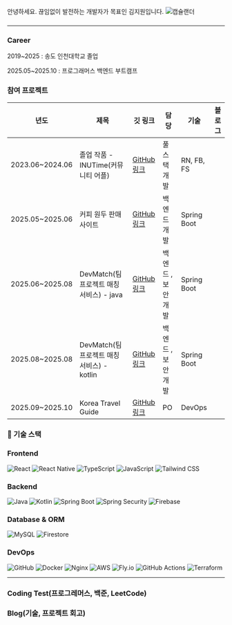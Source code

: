 안녕하세요. 끊임없이 발전하는 개발자가 목표인 김지원입니다. 
![캡슐랜더](https://capsule-render.vercel.app/api?type=waving&color=auto&height=200&section=header&text=JIWONKIM&fontColor=ffffff)
### 

<hr/>

### Career
2019~2025 : 송도 인천대학교 졸업

2025.05~2025.10 : 프로그래머스 백엔드 부트캠프 


### 참여 프로젝트

<table>
  <thead>
    <tr>
      <th>년도</th>
      <th>제목</th>
      <th>깃 링크</th>
      <th>담당</th>
      <th>기술</th>
      <th>블로그</th>
    </tr>
  </thead>
  <tbody>
    <tr>
      <td>2023.06~2024.06</td>
      <td>졸업 작품 - INUTime(커뮤니티 어플)</td>
      <td><a href="https://github.com/JIWONKIMS/INUTime">GitHub 링크</a></td>
      <td>풀스택 개발</td>
      <td>RN, FB, FS</td>
    </tr>
    <tr>
      <td>2025.05~2025.06</td>
      <td>커피 원두 판매 사이트</td>
      <td><a href="https://github.com/JIWONKIMS/NBE6-8-1-Team11">GitHub 링크</a></td>
      <td>백엔드 개발</td>
      <td>Spring Boot</td>
    </tr>
    <tr>
      <td>2025.06~2025.08</td>
      <td>DevMatch(팀 프로젝트 매칭 서비스) - java</td>
      <td><a href="https://github.com/JIWONKIMS/NBE6-8-2-Team08">GitHub 링크</a></td>
      <td>백엔드 , 보안 개발</td>
      <td>Spring Boot</td>
    </tr>
    <tr>
      <td>2025.08~2025.08</td>
      <td>DevMatch(팀 프로젝트 매칭 서비스) - kotlin</td>
      <td><a href="https://github.com/JIWONKIMS/NBE6-8-3-Team8">GitHub 링크</a></td>
      <td>백엔드 , 보안 개발</td>
      <td>Spring Boot</td>
    </tr>
    <tr>
      <td>2025.09~2025.10</td>
      <td>Korea Travel Guide</td>
      <td><a href="https://github.com/YourUsername/ProjectB">GitHub 링크</a></td>
      <td>PO</td>
      <td>DevOps</td>
    </tr>
  </tbody>
</table>

### 🔧 기술 스택

### Frontend
![React](https://img.shields.io/badge/React-61DAFB?style=for-the-badge&logo=react&logoColor=black)
![React Native](https://img.shields.io/badge/React%20Native-61DAFB?style=for-the-badge&logo=react-native&logoColor=black)
![TypeScript](https://img.shields.io/badge/TypeScript-3178C6?style=for-the-badge&logo=typescript&logoColor=white)
![JavaScript](https://img.shields.io/badge/JavaScript-F7DF1E?style=for-the-badge&logo=javascript&logoColor=black)
![Tailwind CSS](https://img.shields.io/badge/Tailwind%20CSS-06B6D4?style=for-the-badge&logo=tailwindcss&logoColor=white)

### Backend
![Java](https://img.shields.io/badge/Java-E35205?style=for-the-badge&logo=java&logoColor=white)
![Kotlin](https://img.shields.io/badge/Kotlin-7F52FF?style=for-the-badge&logo=kotlin&logoColor=white)
![Spring Boot](https://img.shields.io/badge/Spring%20Boot-6DB33F?style=for-the-badge&logo=springboot&logoColor=white)
![Spring Security](https://img.shields.io/badge/Spring%20Security-6DB33F?style=for-the-badge&logo=springsecurity&logoColor=white)
![Firebase](https://img.shields.io/badge/Firebase-FFCA28?style=for-the-badge&logo=firebase&logoColor=black)

### Database & ORM
![MySQL](https://img.shields.io/badge/MySQL-4479A1?style=for-the-badge&logo=mysql&logoColor=white)
![Firestore](https://img.shields.io/badge/Firestore-FFCA28?style=for-the-badge&logo=firebase&logoColor=black)

### DevOps
![GitHub](https://img.shields.io/badge/GitHub-181717?style=for-the-badge&logo=github&logoColor=white)
![Docker](https://img.shields.io/badge/Docker-2496ED?style=for-the-badge&logo=docker&logoColor=white)
![Nginx](https://img.shields.io/badge/Nginx-009639?style=for-the-badge&logo=nginx&logoColor=white)
![AWS](https://img.shields.io/badge/AWS-232F3E?style=for-the-badge&logo=amazonaws&logoColor=white)
![Fly.io](https://img.shields.io/badge/Fly.io-3B82F6?style=for-the-badge&logo=flydotio&logoColor=white)
![GitHub Actions](https://img.shields.io/badge/GitHub_Actions-2088FF?style=for-the-badge&logo=githubactions&logoColor=white)
![Terraform](https://img.shields.io/badge/Terraform-7B42BC?style=for-the-badge&logo=terraform&logoColor=white)



<hr/>

### Coding Test(프로그레머스, 백준, LeetCode)

### Blog(기술, 프로젝트 회고)
